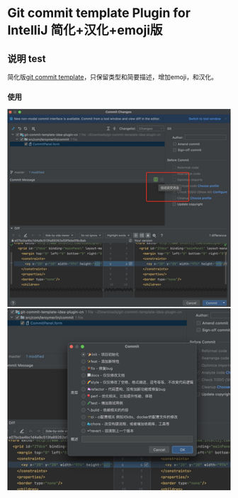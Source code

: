 # Git commit template Plugin for IntelliJ 简化+汉化+emoji版

## 说明 test
简化版[git commit template](https://plugins.jetbrains.com/plugin/9861-git-commit-template)，只保留类型和简要描述，增加emoji，和汉化。
### 使用
![Commit-step1](static/commit-1.jpeg)
![Commit-step1](static/commit-2.jpeg)



